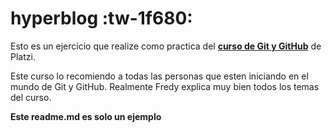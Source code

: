 # hyperblog :tw-1f680:

Esto es un ejercicio que realize como practica del [ **curso de Git y GitHub**](https://platzi.com/cursos/git-github/) de Platzi.

Este curso lo recomiendo a todas las personas que esten iniciando en el mundo de Git y GitHub. Realmente Fredy explica muy bien todos los temas del curso.

**Este readme.md es solo un ejemplo**
